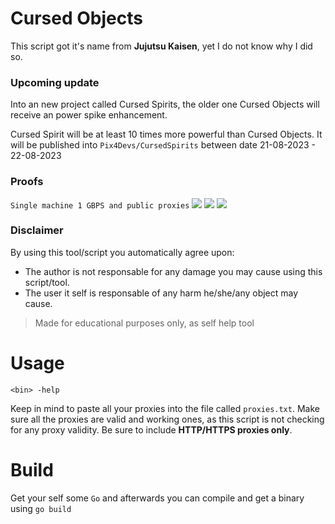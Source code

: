 # Cursed Objects
This script got it's name from **Jujutsu Kaisen**, yet I do not know why I did so. 

### Upcoming update
Into an new project called Cursed Spirits, the older one Cursed Objects will receive an power spike enhancement.

Cursed Spirit will be at least 10 times more powerful than Cursed Objects. It will be published into ``Pix4Devs/CursedSpirits`` between date 21-08-2023 - 22-08-2023

### Proofs
``Single machine 1 GBPS and public proxies``
<img src="https://media.discordapp.net/attachments/935123716617146369/1141780704460550195/image.png?width=1032&height=669">
<img src="https://media.discordapp.net/attachments/956310840464773200/1141694033572401273/image.png?width=1090&height=669" >
<img src="https://media.discordapp.net/attachments/956310840464773200/1141714985077182545/image-42.png">

### Disclaimer
By using this tool/script you automatically agree upon:

* The author is not responsable for any damage you may cause using this script/tool. 
* The user it self is responsable of any harm he/she/any object may cause.

> Made for educational purposes only, as self help tool

# Usage
``<bin> -help``

Keep in mind to paste all your proxies into the file called `proxies.txt`. Make sure all the proxies are valid and working ones, as this script is not checking for any proxy validity. Be sure to include **HTTP/HTTPS proxies only**.

# Build
Get your self some `Go` and afterwards you can compile and get a binary using `go build`
